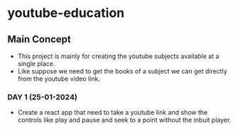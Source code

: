 # youtube-education

## Main Concept

- This project is mainly for creating the youtube subjects available at a single place.
- Like suppose we need to get the books of a subject we can get directly from the youtube video link. 




### DAY 1 (25-01-2024)
 - Create a react app that need to take a youtube link and show the controls like play and pause and seek to a point without the inbuit player.

 